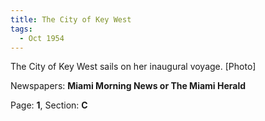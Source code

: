 ```yaml
---  
title: The City of Key West  
tags:  
  - Oct 1954  
---  
```

  
The City of Key West sails on her inaugural voyage. [Photo]  
  
Newspapers: **Miami Morning News or The Miami Herald**  
  
Page: **1**, Section: **C** 

